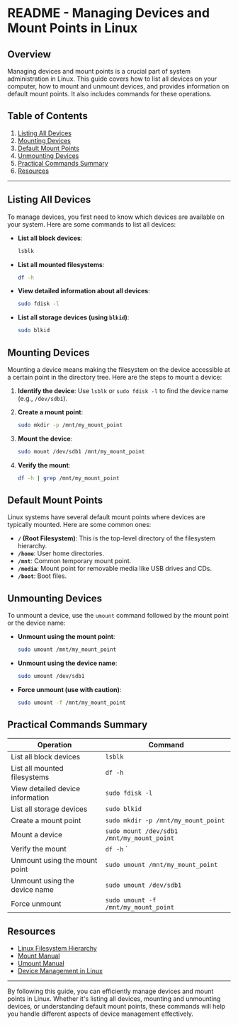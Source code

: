# README - Managing Devices and Mount Points in Linux

## Overview

Managing devices and mount points is a crucial part of system administration in Linux. This guide covers how to list all devices on your computer, how to mount and unmount devices, and provides information on default mount points. It also includes commands for these operations.

## Table of Contents

1. [Listing All Devices](#listing-all-devices)
2. [Mounting Devices](#mounting-devices)
3. [Default Mount Points](#default-mount-points)
4. [Unmounting Devices](#unmounting-devices)
5. [Practical Commands Summary](#practical-commands-summary)
6. [Resources](#resources)

---

## Listing All Devices

To manage devices, you first need to know which devices are available on your system. Here are some commands to list all devices:

- **List all block devices**:
  ```sh
  lsblk
  ```

- **List all mounted filesystems**:
  ```sh
  df -h
  ```

- **View detailed information about all devices**:
  ```sh
  sudo fdisk -l
  ```

- **List all storage devices (using `blkid`)**:
  ```sh
  sudo blkid
  ```

## Mounting Devices

Mounting a device means making the filesystem on the device accessible at a certain point in the directory tree. Here are the steps to mount a device:

1. **Identify the device**:
   Use `lsblk` or `sudo fdisk -l` to find the device name (e.g., `/dev/sdb1`).

2. **Create a mount point**:
   ```sh
   sudo mkdir -p /mnt/my_mount_point
   ```

3. **Mount the device**:
   ```sh
   sudo mount /dev/sdb1 /mnt/my_mount_point
   ```

4. **Verify the mount**:
   ```sh
   df -h | grep /mnt/my_mount_point
   ```

## Default Mount Points

Linux systems have several default mount points where devices are typically mounted. Here are some common ones:

- **`/` (Root Filesystem)**: This is the top-level directory of the filesystem hierarchy.
- **`/home`**: User home directories.
- **`/mnt`**: Common temporary mount point.
- **`/media`**: Mount point for removable media like USB drives and CDs.
- **`/boot`**: Boot files.

## Unmounting Devices

To unmount a device, use the `umount` command followed by the mount point or the device name:

- **Unmount using the mount point**:
  ```sh
  sudo umount /mnt/my_mount_point
  ```

- **Unmount using the device name**:
  ```sh
  sudo umount /dev/sdb1
  ```

- **Force unmount (use with caution)**:
  ```sh
  sudo umount -f /mnt/my_mount_point
  ```

## Practical Commands Summary

| Operation                            | Command                                      |
|--------------------------------------|----------------------------------------------|
| List all block devices               | `lsblk`                                      |
| List all mounted filesystems         | `df -h`                                      |
| View detailed device information     | `sudo fdisk -l`                              |
| List all storage devices             | `sudo blkid`                                 |
| Create a mount point                 | `sudo mkdir -p /mnt/my_mount_point`          |
| Mount a device                       | `sudo mount /dev/sdb1 /mnt/my_mount_point`   |
| Verify the mount                     | `df -h` `|` `grep /mnt/my_mount_point`       |
| Unmount using the mount point        | `sudo umount /mnt/my_mount_point`            |
| Unmount using the device name        | `sudo umount /dev/sdb1`                      |
| Force unmount                        | `sudo umount -f /mnt/my_mount_point`         |

## Resources

- [Linux Filesystem Hierarchy](https://tldp.org/LDP/Linux-Filesystem-Hierarchy/html/)
- [Mount Manual](https://man7.org/linux/man-pages/man8/mount.8.html)
- [Umount Manual](https://man7.org/linux/man-pages/man8/umount.8.html)
- [Device Management in Linux](https://www.kernel.org/doc/html/latest/admin-guide/devices.html)

---

By following this guide, you can efficiently manage devices and mount points in Linux. Whether it's listing all devices, mounting and unmounting devices, or understanding default mount points, these commands will help you handle different aspects of device management effectively.
